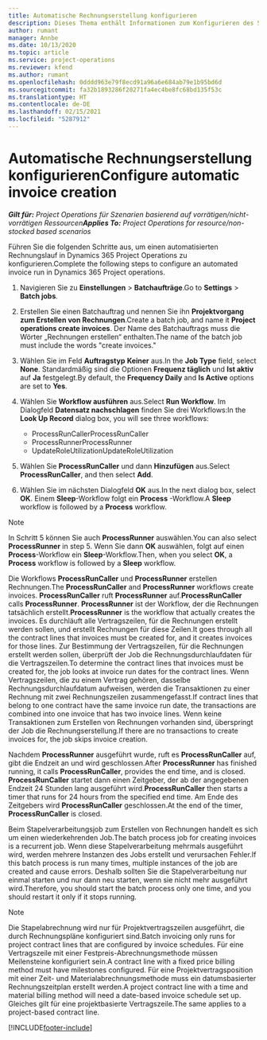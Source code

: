 ```yaml
---
title: Automatische Rechnungserstellung konfigurieren
description: Dieses Thema enthält Informationen zum Konfigurieren des Systems, damit Rechnungen automatisch generiert werden.
author: rumant
manager: Annbe
ms.date: 10/13/2020
ms.topic: article
ms.service: project-operations
ms.reviewer: kfend
ms.author: rumant
ms.openlocfilehash: 0dddd963e79f8ecd91a96a6e684ab79e1b95bd6d
ms.sourcegitcommit: fa32b1893286f20271fa4ec4be8fc68bd135f53c
ms.translationtype: HT
ms.contentlocale: de-DE
ms.lasthandoff: 02/15/2021
ms.locfileid: "5287912"
---
```

# <a name="configure-automatic-invoice-creation"></a><span data-ttu-id="a0853-103">Automatische Rechnungserstellung konfigurieren</span><span class="sxs-lookup"><span data-stu-id="a0853-103">Configure automatic invoice creation</span></span>

<span data-ttu-id="a0853-104">_**Gilt für:** Project Operations für Szenarien basierend auf vorrätigen/nicht-vorrätigen Ressourcen_</span><span class="sxs-lookup"><span data-stu-id="a0853-104">_**Applies To:** Project Operations for resource/non-stocked based scenarios_</span></span>


<span data-ttu-id="a0853-105">Führen Sie die folgenden Schritte aus, um einen automatisierten Rechnungslauf in Dynamics 365 Project Operations zu konfigurieren.</span><span class="sxs-lookup"><span data-stu-id="a0853-105">Complete the following steps to configure an automated invoice run in Dynamics 365 Project operations.</span></span>

1. <span data-ttu-id="a0853-106">Navigieren Sie zu **Einstellungen** > **Batchaufträge**.</span><span class="sxs-lookup"><span data-stu-id="a0853-106">Go to **Settings** > **Batch jobs**.</span></span>
2. <span data-ttu-id="a0853-107">Erstellen Sie einen Batchauftrag und nennen Sie ihn **Projektvorgang zum Erstellen von Rechnungen**.</span><span class="sxs-lookup"><span data-stu-id="a0853-107">Create a batch job, and name it **Project operations create invoices**.</span></span> <span data-ttu-id="a0853-108">Der Name des Batchauftrags muss die Wörter „Rechnungen erstellen“ enthalten.</span><span class="sxs-lookup"><span data-stu-id="a0853-108">The name of the batch job must include the words "create invoices."</span></span>
3. <span data-ttu-id="a0853-109">Wählen Sie im Feld **Auftragstyp** **Keiner** aus.</span><span class="sxs-lookup"><span data-stu-id="a0853-109">In the **Job Type** field, select **None**.</span></span> <span data-ttu-id="a0853-110">Standardmäßig sind die Optionen **Frequenz täglich** und **Ist aktiv** auf **Ja** festgelegt.</span><span class="sxs-lookup"><span data-stu-id="a0853-110">By default, the **Frequency Daily** and **Is Active** options are set to **Yes**.</span></span>
4. <span data-ttu-id="a0853-111">Wählen Sie **Workflow ausführen** aus.</span><span class="sxs-lookup"><span data-stu-id="a0853-111">Select **Run Workflow**.</span></span> <span data-ttu-id="a0853-112">Im Dialogfeld **Datensatz nachschlagen** finden Sie drei Workflows:</span><span class="sxs-lookup"><span data-stu-id="a0853-112">In the **Look Up Record** dialog box, you will see three workflows:</span></span>

    - <span data-ttu-id="a0853-113">ProcessRunCaller</span><span class="sxs-lookup"><span data-stu-id="a0853-113">ProcessRunCaller</span></span>
    - <span data-ttu-id="a0853-114">ProcessRunner</span><span class="sxs-lookup"><span data-stu-id="a0853-114">ProcessRunner</span></span>
    - <span data-ttu-id="a0853-115">UpdateRoleUtilization</span><span class="sxs-lookup"><span data-stu-id="a0853-115">UpdateRoleUtilization</span></span>

5. <span data-ttu-id="a0853-116">Wählen Sie **ProcessRunCaller** und dann **Hinzufügen** aus.</span><span class="sxs-lookup"><span data-stu-id="a0853-116">Select **ProcessRunCaller**, and then select **Add**.</span></span>
6. <span data-ttu-id="a0853-117">Wählen Sie im nächsten Dialogfeld **OK** aus.</span><span class="sxs-lookup"><span data-stu-id="a0853-117">In the next dialog box, select **OK**.</span></span> <span data-ttu-id="a0853-118">Einem **Sleep**-Workflow folgt ein **Process** -Workflow.</span><span class="sxs-lookup"><span data-stu-id="a0853-118">A **Sleep** workflow is followed by a **Process** workflow.</span></span>

  > [!NOTE]
  > <span data-ttu-id="a0853-119">In Schritt 5 können Sie auch **ProcessRunner** auswählen.</span><span class="sxs-lookup"><span data-stu-id="a0853-119">You can also select **ProcessRunner** in step 5.</span></span> <span data-ttu-id="a0853-120">Wenn Sie dann **OK** auswählen, folgt auf einen **Process**-Workflow ein **Sleep**-Workflow.</span><span class="sxs-lookup"><span data-stu-id="a0853-120">Then, when you select **OK**, a **Process** workflow is followed by a **Sleep** workflow.</span></span>

<span data-ttu-id="a0853-121">Die Workflows **ProcessRunCaller** und **ProcessRunner** erstellen Rechnungen.</span><span class="sxs-lookup"><span data-stu-id="a0853-121">The **ProcessRunCaller** and **ProcessRunner** workflows create invoices.</span></span> <span data-ttu-id="a0853-122">**ProcessRunCaller** ruft **ProcessRunner** auf.</span><span class="sxs-lookup"><span data-stu-id="a0853-122">**ProcessRunCaller** calls **ProcessRunner**.</span></span> <span data-ttu-id="a0853-123">**ProcessRunner** ist der Workflow, der die Rechnungen tatsächlich erstellt.</span><span class="sxs-lookup"><span data-stu-id="a0853-123">**ProcessRunner** is the workflow that actually creates the invoices.</span></span> <span data-ttu-id="a0853-124">Es durchläuft alle Vertragszeilen, für die Rechnungen erstellt werden sollen, und erstellt Rechnungen für diese Zeilen.</span><span class="sxs-lookup"><span data-stu-id="a0853-124">It goes through all the contract lines that invoices must be created for, and it creates invoices for those lines.</span></span> <span data-ttu-id="a0853-125">Zur Bestimmung der Vertragszeilen, für die Rechnungen erstellt werden sollen, überprüft der Job die Rechnungsdurchlaufdaten für die Vertragszeilen.</span><span class="sxs-lookup"><span data-stu-id="a0853-125">To determine the contract lines that invoices must be created for, the job looks at invoice run dates for the contract lines.</span></span> <span data-ttu-id="a0853-126">Wenn Vertragszeilen, die zu einem Vertrag gehören, dasselbe Rechnungsdurchlaufdatum aufweisen, werden die Transaktionen zu einer Rechnung mit zwei Rechnungszeilen zusammengefasst.</span><span class="sxs-lookup"><span data-stu-id="a0853-126">If contract lines that belong to one contract have the same invoice run date, the transactions are combined into one invoice that has two invoice lines.</span></span> <span data-ttu-id="a0853-127">Wenn keine Transaktionen zum Erstellen von Rechnungen vorhanden sind, überspringt der Job die Rechnungserstellung.</span><span class="sxs-lookup"><span data-stu-id="a0853-127">If there are no transactions to create invoices for, the job skips invoice creation.</span></span>

<span data-ttu-id="a0853-128">Nachdem **ProcessRunner** ausgeführt wurde, ruft es **ProcessRunCaller** auf, gibt die Endzeit an und wird geschlossen.</span><span class="sxs-lookup"><span data-stu-id="a0853-128">After **ProcessRunner** has finished running, it calls **ProcessRunCaller**, provides the end time, and is closed.</span></span> <span data-ttu-id="a0853-129">**ProcessRunCaller** startet dann einen Zeitgeber, der ab der angegebenen Endzeit 24 Stunden lang ausgeführt wird.</span><span class="sxs-lookup"><span data-stu-id="a0853-129">**ProcessRunCaller** then starts a timer that runs for 24 hours from the specified end time.</span></span> <span data-ttu-id="a0853-130">Am Ende des Zeitgebers wird **ProcessRunCaller** geschlossen.</span><span class="sxs-lookup"><span data-stu-id="a0853-130">At the end of the timer, **ProcessRunCaller** is closed.</span></span>

<span data-ttu-id="a0853-131">Beim Stapelverarbeitungsjob zum Erstellen von Rechnungen handelt es sich um einen wiederkehrenden Job.</span><span class="sxs-lookup"><span data-stu-id="a0853-131">The batch process job for creating invoices is a recurrent job.</span></span> <span data-ttu-id="a0853-132">Wenn diese Stapelverarbeitung mehrmals ausgeführt wird, werden mehrere Instanzen des Jobs erstellt und verursachen Fehler.</span><span class="sxs-lookup"><span data-stu-id="a0853-132">If this batch process is run many times, multiple instances of the job are created and cause errors.</span></span> <span data-ttu-id="a0853-133">Deshalb sollten Sie die Stapelverarbeitung nur einmal starten und nur dann neu starten, wenn sie nicht mehr ausgeführt wird.</span><span class="sxs-lookup"><span data-stu-id="a0853-133">Therefore, you should start the batch process only one time, and you should restart it only if it stops running.</span></span>

> [!NOTE]
> <span data-ttu-id="a0853-134">Die Stapelabrechnung wird nur für Projektvertragszeilen ausgeführt, die durch Rechnungspläne konfiguriert sind.</span><span class="sxs-lookup"><span data-stu-id="a0853-134">Batch invoicing only runs for project contract lines that are configured by invoice schedules.</span></span> <span data-ttu-id="a0853-135">Für eine Vertragszeile mit einer Festpreis-Abrechnungsmethode müssen Meilensteine konfiguriert sein.</span><span class="sxs-lookup"><span data-stu-id="a0853-135">A contract line with a fixed price billing method must have milestones configured.</span></span> <span data-ttu-id="a0853-136">Für eine Projektvertragsposition mit einer Zeit- und Materialabrechnungsmethode muss ein datumsbasierter Rechnungszeitplan erstellt werden.</span><span class="sxs-lookup"><span data-stu-id="a0853-136">A project contract line with a time and material billing method will need a date-based invoice schedule set up.</span></span> <span data-ttu-id="a0853-137">Gleiches gilt für eine projektbasierte Vertragszeile.</span><span class="sxs-lookup"><span data-stu-id="a0853-137">The same applies to a project-based contract line.</span></span>     


[!INCLUDE[footer-include](../includes/footer-banner.md)]